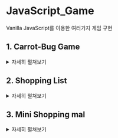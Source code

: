 # JavaScript_Game
Vanilla JavaScript를 이용한 여러가지 게임 구현


## 1. Carrot-Bug Game

<details>
    <summary>자세히 펼쳐보기</summary>
  
## Stack
-HTML, CSS, Vanilla JS

## 기간
-2020.8.31 ~ 2020.9.10

## 주요 기능

### 1. Carrot , Bug filed에 생성
![image](https://user-images.githubusercontent.com/36908476/92998391-8a9fae00-f554-11ea-8728-3082725a17e6.png)

### 2. Score, Time 별 게임 승/패 여부
![image](https://user-images.githubusercontent.com/36908476/92998412-a4d98c00-f554-11ea-9ba0-2289cf606cc5.png)

### 3. Carrot, Bug Click Event.
![image](https://user-images.githubusercontent.com/36908476/92998467-dd796580-f554-11ea-9ca2-27b8525d6fba.png)
### 4. 상황별 Sound 추가

</details>


## 2. Shopping List

<details>
    <summary>자세히 펼쳐보기</summary>
  
## Stack
-HTML, CSS, Vanilla JS

## 기간
-2020.8.28 ~ 2020.8.29

## 주요 기능

### 1. 입력창에 엔터키 혹은 플러스 버튼을 클릭했을 때 item list에 추가
![image](https://user-images.githubusercontent.com/36908476/91638592-8c914980-ea4b-11ea-96ad-4a2429d32971.png)

### 2. item list에서 삭제 버튼을 눌렀을 경우 List에서 삭제
  ![image](https://user-images.githubusercontent.com/36908476/91638604-a3d03700-ea4b-11ea-810c-f530d5e9818d.png)
![image](https://user-images.githubusercontent.com/36908476/91638627-c3675f80-ea4b-11ea-8c53-2a6b21ff148a.png)

</details>

## 3. Mini Shopping mal 

<details>
    <summary>자세히 펼쳐보기</summary>
  
## Stack
-HTML, CSS, Vanilla JS

## 기간
-2020.8.19 ~ 2020.8.24

## 주요 기능

### 1. 동적으로 데이터 JSON 받아서 출력 (fetch 를 사용해 받아온 후 innerHTML (map, join)을 사용해 화면에 출력.) )
![image](https://user-images.githubusercontent.com/36908476/90984093-e6a69080-e5ad-11ea-8529-3df41e3e88bb.png)

### 2. filter로 원하는 data만 출력 (클릭시 type, color별로 출력) 
![image](https://user-images.githubusercontent.com/36908476/90984177-57e64380-e5ae-11ea-98f4-835f4519cb2f.png)
![image](https://user-images.githubusercontent.com/36908476/90984182-5c126100-e5ae-11ea-9e31-518915a89833.png)
  
</details>

